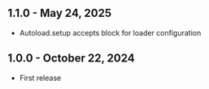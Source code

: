 ## 1.1.0 - May 24, 2025
- Autoload.setup accepts block for loader configuration

## 1.0.0 - October 22, 2024
- First release

